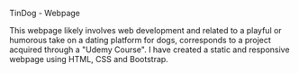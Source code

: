 TinDog - Webpage

This webpage likely involves web development and related to a playful or humorous take on a dating platform for dogs, corresponds to a project acquired through a "Udemy Course". I have created a static and responsive webpage using HTML, CSS and Bootstrap.
